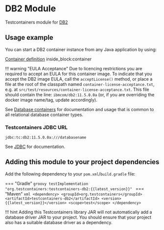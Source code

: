 # DB2 Module

Testcontainers module for [DB2](https://www.ibm.com/docs/en/db2/11.5.x?topic=deployments-db2-community-edition-docker)

## Usage example

You can start a DB2 container instance from any Java application by using:

<!--codeinclude-->
[Container definition](../../../modules/db2/src/test/java/org/testcontainers/db2/Db2ContainerTest.java) inside_block:container
<!--/codeinclude-->

!!! warning "EULA Acceptance"
    Due to licencing restrictions you are required to accept an EULA for this container image. To indicate that you accept the DB2 image EULA, call the `acceptLicense()` method, or place a file at the root of the classpath named `container-license-acceptance.txt`, e.g. at `src/test/resources/container-license-acceptance.txt`. This file should contain the line: `ibmcom/db2:11.5.0.0a` (or, if you are overriding the docker image name/tag, update accordingly).

See [Database containers](./index.md) for documentation and usage that is common to all relational database container types.

### Testcontainers JDBC URL

`jdbc:tc:db2:11.5.0.0a:///databasename`

See [JDBC](./jdbc.md) for documentation.

## Adding this module to your project dependencies

Add the following dependency to your `pom.xml`/`build.gradle` file:

=== "Gradle"
    ```groovy
    testImplementation "org.testcontainers:testcontainers-db2:{{latest_version}}"
    ```
=== "Maven"
    ```xml
    <dependency>
        <groupId>org.testcontainers</groupId>
        <artifactId>testcontainers-db2</artifactId>
        <version>{{latest_version}}</version>
        <scope>test</scope>
    </dependency>
    ```

!!! hint
    Adding this Testcontainers library JAR will not automatically add a database driver JAR to your project. You should ensure that your project also has a suitable database driver as a dependency.
